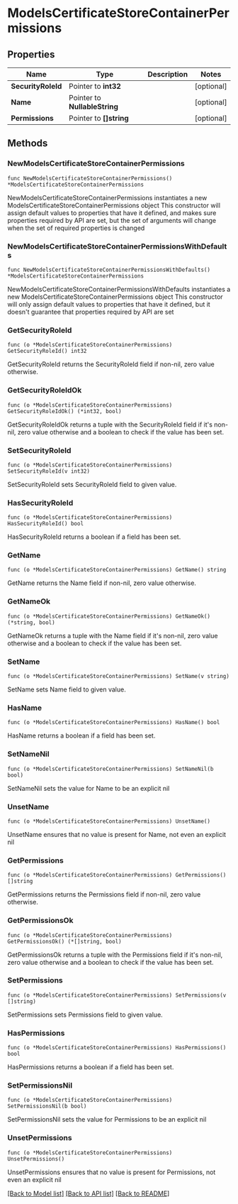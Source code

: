 # ModelsCertificateStoreContainerPermissions

## Properties

Name | Type | Description | Notes
------------ | ------------- | ------------- | -------------
**SecurityRoleId** | Pointer to **int32** |  | [optional] 
**Name** | Pointer to **NullableString** |  | [optional] 
**Permissions** | Pointer to **[]string** |  | [optional] 

## Methods

### NewModelsCertificateStoreContainerPermissions

`func NewModelsCertificateStoreContainerPermissions() *ModelsCertificateStoreContainerPermissions`

NewModelsCertificateStoreContainerPermissions instantiates a new ModelsCertificateStoreContainerPermissions object
This constructor will assign default values to properties that have it defined,
and makes sure properties required by API are set, but the set of arguments
will change when the set of required properties is changed

### NewModelsCertificateStoreContainerPermissionsWithDefaults

`func NewModelsCertificateStoreContainerPermissionsWithDefaults() *ModelsCertificateStoreContainerPermissions`

NewModelsCertificateStoreContainerPermissionsWithDefaults instantiates a new ModelsCertificateStoreContainerPermissions object
This constructor will only assign default values to properties that have it defined,
but it doesn't guarantee that properties required by API are set

### GetSecurityRoleId

`func (o *ModelsCertificateStoreContainerPermissions) GetSecurityRoleId() int32`

GetSecurityRoleId returns the SecurityRoleId field if non-nil, zero value otherwise.

### GetSecurityRoleIdOk

`func (o *ModelsCertificateStoreContainerPermissions) GetSecurityRoleIdOk() (*int32, bool)`

GetSecurityRoleIdOk returns a tuple with the SecurityRoleId field if it's non-nil, zero value otherwise
and a boolean to check if the value has been set.

### SetSecurityRoleId

`func (o *ModelsCertificateStoreContainerPermissions) SetSecurityRoleId(v int32)`

SetSecurityRoleId sets SecurityRoleId field to given value.

### HasSecurityRoleId

`func (o *ModelsCertificateStoreContainerPermissions) HasSecurityRoleId() bool`

HasSecurityRoleId returns a boolean if a field has been set.

### GetName

`func (o *ModelsCertificateStoreContainerPermissions) GetName() string`

GetName returns the Name field if non-nil, zero value otherwise.

### GetNameOk

`func (o *ModelsCertificateStoreContainerPermissions) GetNameOk() (*string, bool)`

GetNameOk returns a tuple with the Name field if it's non-nil, zero value otherwise
and a boolean to check if the value has been set.

### SetName

`func (o *ModelsCertificateStoreContainerPermissions) SetName(v string)`

SetName sets Name field to given value.

### HasName

`func (o *ModelsCertificateStoreContainerPermissions) HasName() bool`

HasName returns a boolean if a field has been set.

### SetNameNil

`func (o *ModelsCertificateStoreContainerPermissions) SetNameNil(b bool)`

 SetNameNil sets the value for Name to be an explicit nil

### UnsetName
`func (o *ModelsCertificateStoreContainerPermissions) UnsetName()`

UnsetName ensures that no value is present for Name, not even an explicit nil
### GetPermissions

`func (o *ModelsCertificateStoreContainerPermissions) GetPermissions() []string`

GetPermissions returns the Permissions field if non-nil, zero value otherwise.

### GetPermissionsOk

`func (o *ModelsCertificateStoreContainerPermissions) GetPermissionsOk() (*[]string, bool)`

GetPermissionsOk returns a tuple with the Permissions field if it's non-nil, zero value otherwise
and a boolean to check if the value has been set.

### SetPermissions

`func (o *ModelsCertificateStoreContainerPermissions) SetPermissions(v []string)`

SetPermissions sets Permissions field to given value.

### HasPermissions

`func (o *ModelsCertificateStoreContainerPermissions) HasPermissions() bool`

HasPermissions returns a boolean if a field has been set.

### SetPermissionsNil

`func (o *ModelsCertificateStoreContainerPermissions) SetPermissionsNil(b bool)`

 SetPermissionsNil sets the value for Permissions to be an explicit nil

### UnsetPermissions
`func (o *ModelsCertificateStoreContainerPermissions) UnsetPermissions()`

UnsetPermissions ensures that no value is present for Permissions, not even an explicit nil

[[Back to Model list]](../README.md#documentation-for-models) [[Back to API list]](../README.md#documentation-for-api-endpoints) [[Back to README]](../README.md)


